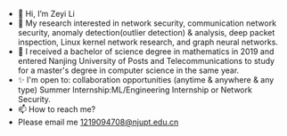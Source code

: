 - 👋 Hi, I’m Zeyi Li
- 👀 My research interested in  network security, communication network security, anomaly detection(outlier detection) & analysis, deep packet inspection, Linux kernel network research, and graph neural networks.
- 💞️ I received a bachelor of science degree in mathematics in 2019 and entered Nanjing University of Posts and Telecommunications to study for a master's degree in computer science in the same year.
- ✨ I'm open to:
 collaboration opportunities (anytime & anywhere & any type)
 Summer Internship:ML/Engineering Internship or Network Security.
- 📫 How to reach me? 
- Please email me 1219094708@njupt.edu.cn
<!---
sailorlee97/sailorlee97 is a ✨ special ✨ repository because its `README.md` (this file) appears on your GitHub profile.
You can click the Preview link to take a look at your changes.
--->

